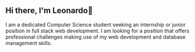## Hi there, I'm Leonardo👋

<!--
**LeonardoDuenas/LeonardoDuenas** is a ✨ _special_ ✨ repository because its `README.md` (this file) appears on your GitHub profile.

Here are some ideas to get you started:

- 🔭 I’m currently working on ...
- 🌱 I’m currently learning ...
- 👯 I’m looking to collaborate on ...
- 🤔 I’m looking for help with ...
- 💬 Ask me about ...
- 📫 How to reach me: ...
- 😄 Pronouns: ...
- ⚡ Fun fact: ...
-->

I am a dedicated Computer Science student seeking an internship or junior position in full stack web development. I am looking for a position that offers professional challenges making use of my web development and database management skills. 
